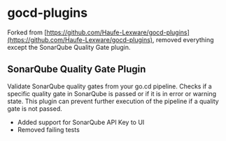 # gocd-plugins

Forked from [https://github.com/Haufe-Lexware/gocd-plugins](https://github.com/Haufe-Lexware/gocd-plugins), removed everything except the SonarQube Quality Gate plugin.
## SonarQube Quality Gate Plugin
Validate SonarQube quality gates from your go.cd pipeline. Checks if a specific quality gate in SonarQube is passed or if it is in error or warning state. This plugin can prevent further execution of the pipeline if a quality gate is not passed.

- Added support for SonarQube API Key to UI
- Removed failing tests

